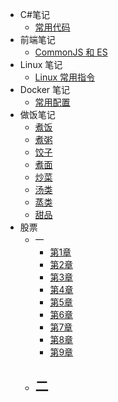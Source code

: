 - C#笔记
  - [常用代码](/笔记/C%23/常用代码.md)
- 前端笔记
  - [CommonJS 和 ES](/笔记/前端/CommonJs和ES.md)
- Linux 笔记
  - [Linux 常用指令](/笔记/Linux/常用指令.md)
- Docker 笔记
  - [常用配置](/笔记/Docker/常用配置.md)
- 做饭笔记
  - [煮饭](/做饭/饭.md)
  - [煮粥](/做饭/粥.md)
  - [饺子](/做饭/饺.md)
  - [煮面](/做饭/面.md)
  - [炒菜](/做饭/炒.md)
  - [汤类](/做饭/汤.md)
  - [蒸类](/做饭/蒸.md)
  - [甜品](/做饭/甜.md)
- 股票
  - 一
    - [第1章](/股票/一/第1章.md)
    - [第2章](/股票/一/第2章.md)
    - [第3章](/股票/一/第3章.md)
    - [第4章](/股票/一/第4章.md)
    - [第5章](/股票/一/第5章.md)
    - [第6章](/股票/一/第6章.md)
    - [第7章](/股票/一/第7章.md)
    - [第8章](/股票/一/第8章.md)
    - [第9章](/股票/一/第9章.md)
  - 二
    - 











